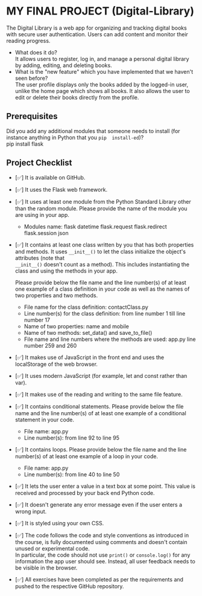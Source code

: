 # MY FINAL PROJECT (Digital-Library)

The Digital Library is a web app for organizing and tracking digital books with secure user authentication. Users can add content and monitor their reading progress.

- What does it do?  
   It allows users to register, log in, and manage a personal digital library by adding, editing, and deleting books.
- What is the "new feature" which you have implemented that
  we haven't seen before?  
   The user profile displays only the books added by the logged-in user, unlike the home page which shows all books.
  It also allows the user to edit or delete their books directly from the profile.

## Prerequisites

Did you add any additional modules that someone needs to
install (for instance anything in Python that you `pip 
install-ed`)?  
pip install flask

## Project Checklist

- [✅] It is available on GitHub.

- [✅] It uses the Flask web framework.

- [✅] It uses at least one module from the Python Standard
  Library other than the random module.
  Please provide the name of the module you are using in your
  app.

  - Modules name:
    flask
    datetime
    flask.request
    flask.redirect
    flask.session
    json

- [✅] It contains at least one class written by you that has
  both properties and methods. It uses `__init__()` to let the
  class initialize the object's attributes (note that  
  `__init__()` doesn't count as a method). This includes
  instantiating the class and using the methods in your app.

  Please provide below the file name and the line number(s) of
  at least one example of a class definition in your code as
  well as the names of two properties and two methods.

  - File name for the class definition: contactClass.py
  - Line number(s) for the class definition: from line number 1 till line number 17
  - Name of two properties: name and mobile
  - Name of two methods: set_data() and save_to_file()
  - File name and line numbers where the methods are used: app.py line number 259 and 260

- [✅] It makes use of JavaScript in the front end and uses the
  localStorage of the web browser.

- [✅] It uses modern JavaScript (for example, let and const
  rather than var).

- [✅] It makes use of the reading and writing to the same file
  feature.

- [✅] It contains conditional statements. Please provide below
  the file name and the line number(s) of at least
  one example of a conditional statement in your code.

  - File name: app.py
  - Line number(s): from line 92 to line 95

- [✅] It contains loops. Please provide below the file name
  and the line number(s) of at least
  one example of a loop in your code.

  - File name: app.py
  - Line number(s): from line 40 to line 50

- [✅] It lets the user enter a value in a text box at some
  point.
  This value is received and processed by your back end
  Python code.

- [✅] It doesn't generate any error message even if the user
  enters a wrong input.

- [✅] It is styled using your own CSS.

- [✅] The code follows the code and style conventions as
  introduced in the course, is fully documented using comments
  and doesn't contain unused or experimental code.  
   In particular, the code should not use `print()` or
  `console.log()` for any information the app user should see.
  Instead, all user feedback needs to be visible in the
  browser.

- [✅] All exercises have been completed as per the
  requirements and pushed to the respective GitHub repository.

